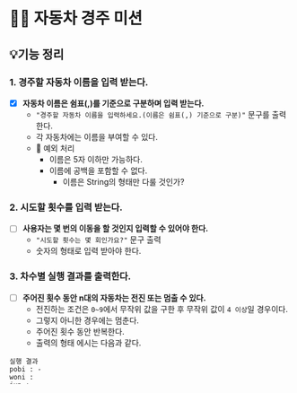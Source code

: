 # 🚗🚙 자동차 경주 미션
## 💡기능 정리

### 1. 경주할 자동차 이름을 입력 받는다.
- [x] **자동차 이름은 쉼표(,)를 기준으로 구분하며 입력 받는다.**
  - `"경주할 자동차 이름을 입력하세요.(이름은 쉼표(,) 기준으로 구분)"` 문구를 출력한다.
  - 각 자동차에는 이름을 부여할 수 있다.
  - 📢 예외 처리
      - 이름은 5자 이하만 가능하다.
      - 이름에 공백을 포함할 수 없다.
        - 이름은 String의 형태만 다룰 것인가?
        

### 2. 시도할 횟수를 입력 받는다.
- [ ] **사용자는 몇 번의 이동을 할 것인지 입력할 수 있어야 한다.**
  - `"시도할 횟수는 몇 회인가요?"` 문구 출력
  - 숫자의 형태로 입력 받아야 한다.

### 3. 차수별 실행 결과를 출력한다.
- [ ] **주어진 횟수 동안 n대의 자동차는 전진 또는 멈출 수 있다.**
  - 전진하는 조건은 `0~9`에서 무작위 값을 구한 후 무작위 값이 `4 이상`일 경우이다.
  - 그렇지 아니한 경우에는 멈춘다.
  - 주어진 횟수 동안 반복한다.
  - 출력의 형태 에시는 다음과 같다.
```text
실행 결과
pobi : -
woni : 
jun : -

pobi : --
woni : -
jun : --

pobi : ---
woni : --
jun : ---

pobi : ----
woni : ---
jun : ----

pobi : -----
woni : ----
jun : -----
```

### 4. 우승자를 출력한다.
- [ ] **자동차 경주 게임을 완료한 후 누가 우승했는지를 알려준다.**
  - `"최종 우승자 : "`의 문구와 함께 출력한다.
  - 우승자는 한 명 이상일 수 있다.
    - 한 명 이상인 경우에는 `쉼표(,)`를 이용하여 구분한다.
    - 출력의 예시 형태는 다음과 같다.
```text
최종 우승자 : pobi, jun
```
